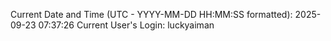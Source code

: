 Current Date and Time (UTC - YYYY-MM-DD HH:MM:SS formatted): 2025-09-23 07:37:26
Current User's Login: luckyaiman
